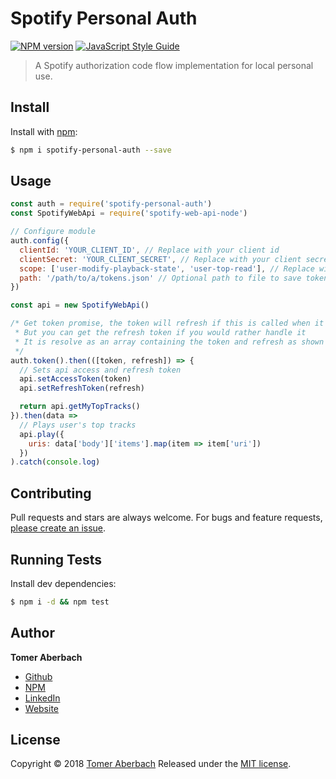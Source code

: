 # Spotify Personal Auth

[![NPM version](https://img.shields.io/npm/v/spotify-personal-auth.svg)](https://www.npmjs.com/package/spotify-personal-auth) [![JavaScript Style Guide](https://img.shields.io/badge/code_style-standard-brightgreen.svg)](https://standardjs.com)

> A Spotify authorization code flow implementation for local personal use.

## Install

Install with [npm](https://www.npmjs.com):

```sh
$ npm i spotify-personal-auth --save
```

## Usage

```js
const auth = require('spotify-personal-auth')
const SpotifyWebApi = require('spotify-web-api-node')

// Configure module
auth.config({
  clientId: 'YOUR_CLIENT_ID', // Replace with your client id
  clientSecret: 'YOUR_CLIENT_SECRET', // Replace with your client secret
  scope: ['user-modify-playback-state', 'user-top-read'], // Replace with your array of needed Spotify scopes
  path: '/path/to/a/tokens.json' // Optional path to file to save tokens (will be created for you)
})

const api = new SpotifyWebApi()

/* Get token promise, the token will refresh if this is called when it has expired,
 * But you can get the refresh token if you would rather handle it
 * It is resolve as an array containing the token and refresh as shown below
 */
auth.token().then(([token, refresh]) => {
  // Sets api access and refresh token
  api.setAccessToken(token)
  api.setRefreshToken(refresh)

  return api.getMyTopTracks()
}).then(data =>
  // Plays user's top tracks
  api.play({
    uris: data['body']['items'].map(item => item['uri'])
  })
).catch(console.log)
```

## Contributing

Pull requests and stars are always welcome. For bugs and feature requests, [please create an issue](https://github.com/TomerAberbach/spotify-personal-auth/issues/new).

## Running Tests

Install dev dependencies:

```sh
$ npm i -d && npm test
```

## Author

**Tomer Aberbach**

* [Github](https://github.com/TomerAberbach)
* [NPM](https://www.npmjs.com/~tomeraberbach)
* [LinkedIn](https://www.linkedin.com/in/tomer-a)
* [Website](https://tomeraberba.ch)

## License

Copyright © 2018 [Tomer Aberbach](https://github.com/TomerAberbach)
Released under the [MIT license](https://github.com/TomerAberbach/spotify-personal-auth/blob/master/LICENSE).
